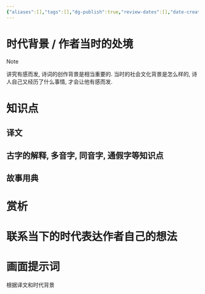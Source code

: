 ```yaml
---
{"aliases":[],"tags":[],"dg-publish":true,"review-dates":[],"date-created":"2024-06-18-Tue, 9:29:18 am","date-modified":"2024-06-18-Tue, 2:22:28 pm","permalink":"/template/古诗-模板/","dgPassFrontmatter":true}
---
```



# 时代背景 / 作者当时的处境

> [!NOTE]
> 讲究有感而发, 诗词的创作背景是相当重要的. 当时的社会文化背景是怎么样的, 诗人自己又经历了什么事情, 才会让他有感而发.

# 知识点

## 译文

## 古字的解释, 多音字, 同音字, 通假字等知识点

## 故事用典

# 赏析

# 联系当下的时代表达作者自己的想法

# 画面提示词

根据译文和时代背景
